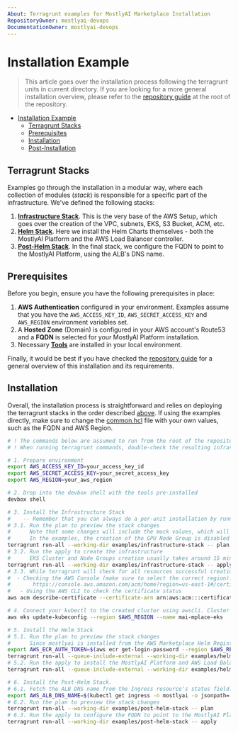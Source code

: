 ```yaml
---
About: Terragrunt examples for MostlyAI Marketplace Installation
RepositoryOwner: mostlyai-devops
DocumentationOwner: mostlyai-devops
---
```


# Installation Example

> This article goes over the installation process following the terragrunt units in current directory. If you are looking for a more general installation overview, please refer to the [repository guide](../README.md) at the root of the repository.

- [Installation Example](#installation-example)
  - [Terragrunt Stacks](#terragrunt-stacks)
  - [Prerequisites](#prerequisites)
  - [Installation](#installation)
  - [Post-Installation](#post-installation)

## Terragrunt Stacks

Examples go through the installation in a modular way, where each collection of modules (_stack_) is responsible for a specific part of the infrastructure. We've defined the following stacks:

1. [**Infrastructure Stack**](./infrastructure-stack). This is the very base of the AWS Setup, which goes over the creation of the VPC, subnets, EKS, S3 Bucket, ACM, etc.
2. [**Helm Stack**](./helm-stack). Here we install the Helm Charts themselves - both the MostlyAI Platform and the AWS Load Balancer controller.
3. [**Post-Helm Stack**](./post-helm-stack). In the final stack, we configure the FQDN to point to the MostlyAI Platform, using the ALB's DNS name.

## Prerequisites

Before you begin, ensure you have the following prerequisites in place:

1. **AWS Authentication** configured in your environment. Examples assume that you have the `AWS_ACCESS_KEY_ID`,  `AWS_SECRET_ACCESS_KEY` and `AWS_REGION` environment variables set.
2. A **Hosted Zone** (Domain) is configured in your AWS account's Route53 and a **FQDN** is selected for your MostlyAI Platform installation.
3. Necessary [**Tools**](../README.md#tools) are installed in your local environment.

Finally, it would be best if you have checked the [repository guide](../README.md) for a general overview of this installation and its requirements.

## Installation

Overall, the installation process is straightforward and relies on deploying the terragrunt stacks in the order described [above](#terragrunt-stacks). If using the examples directly, make sure to change the [common.hcl](./common.hcl) file with your own values, such as the FQDN and AWS Region.

```bash
# ! The commands below are assumed to run from the root of the repository.
# ! When running terragrunt commands, double-check the resulting infrastructure before applying the changes. Note that some examples mock the `plan` command to enable the from-scratch previews and as such - the `apply` command is the best one to preview the changes with.

# 1. Prepare environment
export AWS_ACCESS_KEY_ID=your_access_key_id
export AWS_SECRET_ACCESS_KEY=your_secret_access_key
export AWS_REGION=your_aws_region

# 2. Drop into the devbox shell with the tools pre-installed
devbox shell

# 3. Install the Infrastructure Stack
#    -- Remember that you can always do a per-unit installation by running the `terragrunt run -- plan/apply` commands directly in the unit's directory.
# 3.1. Run the plan to preview the stack changes
#      Note that some changes will include the mock values, which will only be known during the apply stage.
#      In the examples, the creation of the GPU Node Group is disabled because by default the AWS quota for g-type instances is 0, but you can change this behavior by setting `eks_gpu_compute_node_group_enabled` to `true` in the examples/infrastructure-stack/eks/terragrunt.hcl
terragrunt run-all --working-dir examples/infrastructure-stack -- plan
# 3.2. Run the apply to create the infrastructure
#      EKS Cluster and Node Groups creation usually takes around 15 minutes.
terragrunt run-all --working-dir examples/infrastructure-stack -- apply
# 3.3. While terragrunt will check for all resources successful creation status, we need to double-check that our ACM certificate has been issued. This can be done by either:
#  - Checking the AWS Console (make sure to select the correct region):
#       https://console.aws.amazon.com/acm/home?region=us-east-1#/certificates/list
#   - Using the AWS CLI to check the certificate status
aws acm describe-certificate --certificate-arn arn:aws:acm:::certificate/your-certificate-id

# 4. Connect your kubectl to the created cluster using awscli. Cluster name is ${environment}-eks, where environment is defined in the common.hcl file.
aws eks update-kubeconfig --region $AWS_REGION --name mai-mplace-eks

# 5. Install the Helm Stack
# 5.1. Run the plan to preview the stack changes
#      Since mostlyai is installed from the AWS Marketplace Helm Registry, you will need to provide the authentication to it. This is done in the example via AWS_ECR_AUTH_TOKEN environment variable.
export AWS_ECR_AUTH_TOKEN=$(aws ecr get-login-password --region $AWS_REGION)
terragrunt run-all --queue-include-external --working-dir examples/helm-stack -- plan
# 5.2. Run the apply to install the MostlyAI Platform and AWS Load Balancer controller
terragrunt run-all --queue-include-external --working-dir examples/helm-stack -- apply

# 6. Install the Post-Helm Stack.
# 6.1. Fetch the ALB DNS name from the Ingress resource's status field.
export AWS_ALB_DNS_NAME=$(kubectl get ingress -n mostlyai -o jsonpath='{.items[0].status.loadBalancer.ingress[0].hostname}')
# 6.2. Run the plan to preview the stack changes
terragrunt run-all --working-dir examples/post-helm-stack -- plan
# 6.3. Run the apply to configure the FQDN to point to the MostlyAI Platform
terragrunt run-all --working-dir examples/post-helm-stack -- apply
```
